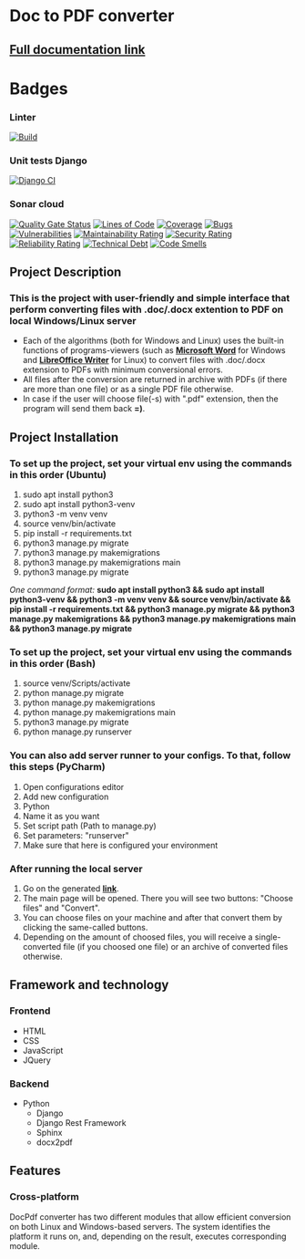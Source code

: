 # Doc to PDF converter
## [Full documentation link](https://innoswp.github.io/05-DocPdf-Converter/)

# Badges
### Linter
[![Build](https://github.com/InnoSWP/05-DocPdf-Converter/actions/workflows/build.yml/badge.svg)](https://github.com/InnoSWP/05-DocPdf-Converter/actions/workflows/build.yml)
### Unit tests Django
[![Django CI](https://github.com/InnoSWP/05-DocPdf-Converter/actions/workflows/django.yml/badge.svg)](https://github.com/InnoSWP/05-DocPdf-Converter/actions/workflows/django.yml)
### Sonar cloud
[![Quality Gate Status](https://sonarcloud.io/api/project_badges/measure?project=doc-2-pdf-05&metric=alert_status)](https://sonarcloud.io/summary/new_code?id=doc-2-pdf-05)
[![Lines of Code](https://sonarcloud.io/api/project_badges/measure?project=doc-2-pdf-05&metric=ncloc)](https://sonarcloud.io/summary/new_code?id=doc-2-pdf-05)
[![Coverage](https://sonarcloud.io/api/project_badges/measure?project=doc-2-pdf-05&metric=coverage)](https://sonarcloud.io/summary/new_code?id=doc-2-pdf-05)
[![Bugs](https://sonarcloud.io/api/project_badges/measure?project=doc-2-pdf-05&metric=bugs)](https://sonarcloud.io/summary/new_code?id=doc-2-pdf-05)
[![Vulnerabilities](https://sonarcloud.io/api/project_badges/measure?project=doc-2-pdf-05&metric=vulnerabilities)](https://sonarcloud.io/summary/new_code?id=doc-2-pdf-05)
[![Maintainability Rating](https://sonarcloud.io/api/project_badges/measure?project=doc-2-pdf-05&metric=sqale_rating)](https://sonarcloud.io/summary/new_code?id=doc-2-pdf-05)
[![Security Rating](https://sonarcloud.io/api/project_badges/measure?project=doc-2-pdf-05&metric=security_rating)](https://sonarcloud.io/summary/new_code?id=doc-2-pdf-05)
[![Reliability Rating](https://sonarcloud.io/api/project_badges/measure?project=doc-2-pdf-05&metric=reliability_rating)](https://sonarcloud.io/summary/new_code?id=doc-2-pdf-05)
[![Technical Debt](https://sonarcloud.io/api/project_badges/measure?project=doc-2-pdf-05&metric=sqale_index)](https://sonarcloud.io/summary/new_code?id=doc-2-pdf-05)
[![Code Smells](https://sonarcloud.io/api/project_badges/measure?project=doc-2-pdf-05&metric=code_smells)](https://sonarcloud.io/summary/new_code?id=doc-2-pdf-05)

## Project Description
### This is the project with user-friendly and simple interface that perform converting files with .doc/.docx extention to PDF on local Windows/Linux server
* Each of the algorithms (both for Windows and Linux) uses the built-in functions of programs-viewers (such as [**Microsoft Word**](https://en.wikipedia.org/wiki/Microsoft_Word) for Windows and [**LibreOffice Writer**](https://en.wikipedia.org/wiki/LibreOffice_Writer) for Linux) to convert files with .doc/.docx extension to PDFs with minimum conversional errors.
* All files after the conversion are returned in archive with PDFs (if there are more than one file) or as a single PDF file otherwise.
* In case if the user will choose file(-s) with ".pdf" extension, then the program will send them back **=)**.

## Project Installation
### To set up the project, set your virtual env using the commands in this order (Ubuntu)
1. sudo apt install python3
2. sudo apt install python3-venv
3. python3 -m venv venv
4. source venv/bin/activate
5. pip install -r requirements.txt
6. python3 manage.py migrate
7. python3 manage.py makemigrations
8. python3 manage.py makemigrations main
9. python3 manage.py migrate

*One command format:*
**sudo apt install python3 && sudo apt install python3-venv && python3 -m venv venv && source venv/bin/activate && pip install -r requirements.txt && python3 manage.py migrate && python3 manage.py makemigrations && python3 manage.py makemigrations main && python3 manage.py migrate**

### To set up the project, set your virtual env using the commands in this order (Bash)
1. source venv/Scripts/activate
2. python manage.py migrate
3. python manage.py makemigrations
4. python manage.py makemigrations main
5. python3 manage.py migrate
6. python manage.py runserver

### You can also add server runner to your configs. To that, follow this steps (PyCharm)
1. Open configurations editor
2. Add new configuration
3. Python
4. Name it as you want
5. Set script path (Path to manage.py)
6. Set parameters: "runserver"
7. Make sure that here is configured your environment

### After running the local server
1. Go on the generated [**link**](http://127.0.0.1:8000/convert).
2. The main page will be opened. There you will see two buttons: "Choose files" and "Convert".
3. You can choose files on your machine and after that convert them by clicking the same-called buttons.
4. Depending on the amount of choosed files, you will receive a single-converted file (if you choosed one file) or an archive of converted files otherwise.

## Framework and technology
### Frontend

- HTML
- CSS
- JavaScript
- JQuery

### Backend

- Python
  - Django
  - Django Rest Framework
  - Sphinx
  - docx2pdf

## Features
### Cross-platform
DocPdf converter has two different modules that allow efficient conversion on both Linux and Windows-based servers.
The system identifies the platform it runs on, and, depending on the result, executes corresponding module.
